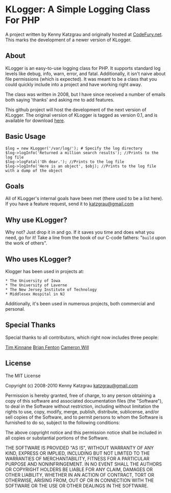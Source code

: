 # KLogger: A Simple Logging Class For PHP

A project written by Kenny Katzgrau and originally hosted at
[CodeFury.net](http://codefury.net/projects/klogger/). This marks the
development of a newer version of KLogger.

## About

KLogger is an easy-to-use logging class for PHP. It supports standard log levels
like debug, info, warn, error, and fatal. Additionally, it isn't naive about
file permissions (which is expected). It was meant to be a class that you could
quickly include into a project and have working right away.

The class was written in 2008, but I have since received a number of emails both
saying 'thanks' and asking me to add features.

This github project will host the development of the next version of KLogger.
The original version of KLogger is tagged as version 0.1, and is available for
download [here](http://github.com/katzgrau/KLogger/downloads).

## Basic Usage

    $log = new KLogger('/var/log/'); # Specify the log directory
    $log->logInfo('Returned a million search results'); //Prints to the log file
    $log->logFatal('Oh dear.'); //Prints to the log file
    $log->logInfo('Here is an object', $obj); //Prints to the log file with a dump of the object

## Goals

All of KLogger's internal goals have been met (there used to be a list here).
If you have a feature request, send it to katzgrau@gmail.com

## Why use KLogger?

Why not? Just drop it in and go. If it saves you time and does what you need,
go for it! Take a line from the book of our C-code fathers: "`build` upon the
work of others".

## Who uses KLogger?

Klogger has been used in projects at:

    * The University of Iowa
    * The University of Laverne
    * The New Jersey Institute of Technology
    * Middlesex Hospital in NJ

Additionally, it's been used in numerous projects, both commercial and personal.

## Special Thanks

Special thanks to all contributors, which right now includes three people:

[Tim Kinnane](http://twitter.com/etherealtim)
[Brian Fenton](http://github.com/fentie)
[Cameron Will](https://github.com/cwill747)

## License

The MIT License

Copyright (c) 2008-2010 Kenny Katzgrau <katzgrau@gmail.com>

Permission is hereby granted, free of charge, to any person obtaining a copy
of this software and associated documentation files (the "Software"), to deal
in the Software without restriction, including without limitation the rights
to use, copy, modify, merge, publish, distribute, sublicense, and/or sell
copies of the Software, and to permit persons to whom the Software is
furnished to do so, subject to the following conditions:

The above copyright notice and this permission notice shall be included in
all copies or substantial portions of the Software.

THE SOFTWARE IS PROVIDED "AS IS", WITHOUT WARRANTY OF ANY KIND, EXPRESS OR
IMPLIED, INCLUDING BUT NOT LIMITED TO THE WARRANTIES OF MERCHANTABILITY,
FITNESS FOR A PARTICULAR PURPOSE AND NONINFRINGEMENT. IN NO EVENT SHALL THE
AUTHORS OR COPYRIGHT HOLDERS BE LIABLE FOR ANY CLAIM, DAMAGES OR OTHER
LIABILITY, WHETHER IN AN ACTION OF CONTRACT, TORT OR OTHERWISE, ARISING FROM,
OUT OF OR IN CONNECTION WITH THE SOFTWARE OR THE USE OR OTHER DEALINGS IN
THE SOFTWARE.
